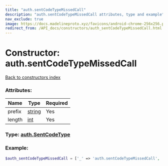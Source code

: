 ```yaml
---
title: "auth.sentCodeTypeMissedCall"
description: "auth.sentCodeTypeMissedCall attributes, type and example"
nav_exclude: true
image: https://docs.madelineproto.xyz/favicons/android-chrome-256x256.png
redirect_from: /API_docs/constructors/auth_sentCodeTypeMissedCall.html
---
```

# Constructor: auth.sentCodeTypeMissedCall  
[Back to constructors index](index.md)



### Attributes:

| Name     |    Type       | Required |
|----------|---------------|----------|
|prefix|[string](../types/string.md) | Yes|
|length|[int](../types/int.md) | Yes|



### Type: [auth.SentCodeType](../types/auth.SentCodeType.md)


### Example:

```php
$auth_sentCodeTypeMissedCall = ['_' => 'auth.sentCodeTypeMissedCall', 'prefix' => 'string', 'length' => int];
```  
